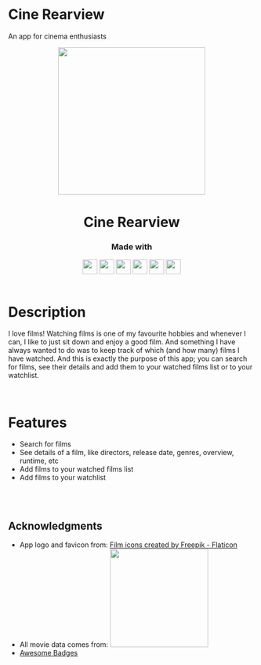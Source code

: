 # Cine Rearview
An app for cinema enthusiasts
<p align="center">
  <img  src="https://cdn-icons-png.flaticon.com/512/745/745752.png" height="300px">
</p>
<h1 align="center">
  Cine Rearview
</h1>
<div align="center">

  <h3>Made with</h3>

  <img src="https://img.shields.io/badge/JavaScript-F7DF1E?style=for-the-badge&logo=JavaScript&logoColor=white" height="30px"/>
  <img src="https://img.shields.io/badge/React-20232A?style=for-the-badge&logo=react&logoColor=61DAFB" height="30px"/>
  <img src="https://img.shields.io/badge/Vite-B73BFE?style=for-the-badge&logo=vite&logoColor=FFD62E" height="30px"/>
  <img src="https://img.shields.io/badge/styled--components-DB7093?style=for-the-badge&logo=styled-components&logoColor=white" height="30px"/>
  <img src="https://img.shields.io/badge/Vercel-000000?style=for-the-badge&logo=vercel&logoColor=white" height="30px"/>
  <img src="http://ForTheBadge.com/images/badges/built-with-love.svg" height="30px"/>
  
  <!-- Badges source: https://dev.to/envoy_/150-badges-for-github-pnk -->
</div>
<br />

# Description
I love films! Watching films is one of my favourite hobbies and whenever I can, I like to just sit down and enjoy a good film.
And something I have always wanted to do was to keep track of which (and how many) films I have watched. And this is exactly the purpose of this app; you can search for films, see their details and add them to your watched films list or to your watchlist.

<br />

# Features

- Search for films
- See details of a film, like directors, release date, genres, overview, runtime, etc
- Add films to your watched films list
- Add films to your watchlist

<br />
<br />

## Acknowledgments
- App logo and favicon from: <a href="https://www.flaticon.com/free-icons/film" title="film icons">Film icons created by Freepik - Flaticon</a>
- All movie data comes from: <a href="https://developers.themoviedb.org/"><img src="https://www.themoviedb.org/assets/2/v4/logos/v2/blue_long_2-9665a76b1ae401a510ec1e0ca40ddcb3b0cfe45f1d51b77a308fea0845885648.svg" width="200px"/></a>
- [Awesome Badges](https://github.com/Envoy-VC/awesome-badges)
